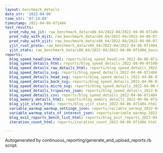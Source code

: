 ```yaml
---
layout: benchmark_details
date_str: '2022-04-06'
time_str: '07:14:04'
timestamp: 2022-04-06-071404
test_results:
  prod_ruby_no_jit: raw_benchmark_data/x86_64/2022-04/2022-04-06-071404_basic_benchmark_prod_ruby_no_jit.json
  prod_ruby_with_mjit: raw_benchmark_data/x86_64/2022-04/2022-04-06-071404_basic_benchmark_prod_ruby_with_mjit.json
  prod_ruby_with_yjit: raw_benchmark_data/x86_64/2022-04/2022-04-06-071404_basic_benchmark_prod_ruby_with_yjit.json
  yjit_rust_proto: raw_benchmark_data/x86_64/2022-04/2022-04-06-071404_basic_benchmark_yjit_rust_proto.json
  yjit_stats: raw_benchmark_data/x86_64/2022-04/2022-04-06-071404_basic_benchmark_yjit_stats.json
reports:
  blog_speed_headline_html: reports/blog_speed_headline_2022-04-06-071404.html
  blog_speed_details_html: reports/blog_speed_details_2022-04-06-071404.html
  blog_speed_details_raw_details_html: reports/blog_speed_details_2022-04-06-071404.raw_details.html
  blog_speed_details_svg: reports/blog_speed_details_2022-04-06-071404.svg
  blog_speed_details_head_svg: reports/blog_speed_details_2022-04-06-071404.head.svg
  blog_speed_details_back_svg: reports/blog_speed_details_2022-04-06-071404.back.svg
  blog_speed_details_micro_svg: reports/blog_speed_details_2022-04-06-071404.micro.svg
  blog_speed_details_tripwires_json: reports/blog_speed_details_2022-04-06-071404.tripwires.json
  blog_speed_details_csv: reports/blog_speed_details_2022-04-06-071404.csv
  blog_memory_details_html: reports/blog_memory_details_2022-04-06-071404.html
  blog_yjit_stats_html: reports/blog_yjit_stats_2022-04-06-071404.html
  variable_warmup_warmup_settings_json: reports/variable_warmup_2022-04-06-071404.warmup_settings.json
  variable_warmup_stats_of_interest_json: reports/variable_warmup_2022-04-06-071404.stats_of_interest.json
  blog_exit_reports_bench_list_html: reports/blog_exit_reports_2022-04-06-071404.bench_list.html
  iteration_count_html: reports/iteration_count_2022-04-06-071404.html

---
```

Autogenerated by continuous_reporting/generate_and_upload_reports.rb script.
